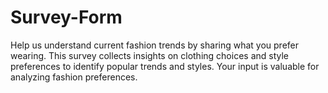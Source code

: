 # Survey-Form
Help us understand current fashion trends by sharing what you prefer wearing. This survey collects insights on clothing choices and style preferences to identify popular trends and styles. Your input is valuable for analyzing fashion preferences.
